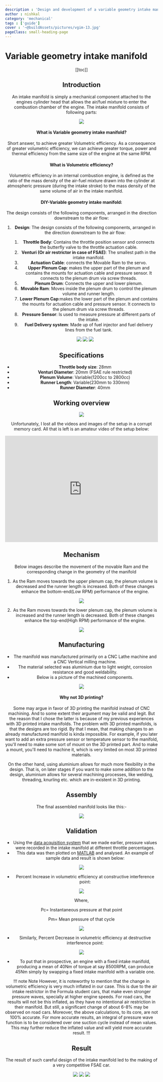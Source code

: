 ```yaml
---
description : 'Design and development of a variable geometry intake manifold'
author : nishkal
category: 'mechanical'
tags : ['guide']
cover : '~@buildAssets/pictures/vgim-13.jpg'
pageClass: small-heading-page
---
```


# Variable geometry intake manifold

<Header />

[[toc]]

## Introduction
An intake manifold is simply a mechanical component attached to the engines cylinder head that allows the air/fuel mixture to enter the combustion chamber of the engine. The intake manifold consists of following parts:

![](~@buildAssets/pictures/vgim-1.jpg)

#### What is Variable geometry intake manifold?
Short answer, to achieve greater Volumetric efficiency. As a consequence of greater volumetric efficiency, we can achieve greater torque, power and thermal efficiency from the same size of the engine at the same RPM.

#### What is Volumetric efficiency?
Volumetric efficiency in an internal combustion engine, is defined as the ratio of the mass density of the air-fuel mixture drawn into the cylinder at atmospheric pressure (during the intake stroke) to the mass density of the same volume of air in the intake manifold. 

#### DIY-Variable geometry intake manifold: 
The design consists of the following components, arranged in the direction downstream to the air flow:

1. __Design__: The design consists of the following components, arranged in the direction downstream to the air flow:

   1. __Throttle Body__: Contains the throttle position sensor and connects the butterfly valve to the throttle actuation cable.
   2. __Venturi (Or air restrictor in case of FSAE)__: The smallest path in the intake manifold.
   3. __Actuation Cable__: connects the Movable Ram to the servo.
   4. __Upper Plenum Cap__: makes the upper part of the plenum and contains the mounts for actuation     cable and pressure sensor. It connects to the plenum drum via screw threads. 
   5. __Plenum Drum__: Connects the upper and lower plenum. 
   6. __Movable Ram__: Moves inside the plenum drum to control the plenum volume and runner length.
   7. __Lower Plenum Cap__:makes the lower part of the plenum and contains the mounts for actuation     cable and pressure sensor. It connects to the plenum drum via screw threads. 
   8. __Pressure Sensor__: Is used to measure pressure at different parts of the intake.
   9. __Fuel Delivery system__: Made up of fuel injector and fuel delivery lines from the fuel tank.

    <p style="text-align:center">
        <img src="~@buildAssets/pictures/vgim-13.jpg"/>
        <img src="~@buildAssets/pictures/vgim-2.jpg"/>
        <img src="~@buildAssets/pictures/vgim-3.jpg"/>
    </p>

## Specifications

* __Throttle body size__: 28mm
* __Venturi Diameter__: 20mm (FSAE rule restricted)
* __Plenum Volume__: Variable(1200cc to 2800cc)
* __Runner Length__: Variable(230mm to 330mm)
* __Runner Diameter__: 40mm

## Working overview

![](~@buildAssets/pictures/vgim-4.jpg)

Unfortunately, I lost all the videos and images of the setup in a corrupt memory card. All that is left is an amateur video of the setup below:

<iframe width="100%" height="350" src="https://www.youtube.com/embed/yb_dkx9M_fU" frameborder="0" allow="autoplay; encrypted-media" allowfullscreen></iframe>

## Mechanism
Below images describe the movement of the movable Ram and the corresponding change in the geometry of the manifold

1. As the Ram moves towards the upper plenum cap, the plenum volume is decreased and the runner length is increased. Both of these changes enhance the bottom-end(Low RPM) performance of the engine.

![](~@buildAssets/pictures/vgim-5.jpg)

2. As the Ram moves towards the lower plenum cap, the plenum volume is increased and the runner length is decreased. Both of these changes enhance the top-end(High RPM) performance of the engine.

![](~@buildAssets/pictures/vgim-6.jpg)

## Manufacturing
* The manifold was manufactured primarily on a CNC Lathe machine and a CNC Vertical milling machine.
* The material selected was aluminium due to light weight, corrosion resistance and good weldability.
* Below is a picture of the machined components.

![](~@buildAssets/pictures/vgim-7.png)

#### Why not 3D printing?
Some may argue in favor of 3D printing the manifold instead of CNC machining. And to some extent their argument may be valid and legit. But the reason that I chose the latter is because of my previous experiences with 3D printed intake manifolds. The problem with 3D printed manifolds, is that the designs are too rigid. By that I mean, that making changes to an already manufactured manifold is kinda impossible. For example, if you later want to add an extra pressure sensor or temperature sensor to the manifold, you'll need to make some sort of mount on the 3D printed part. And to make a mount, you'll need to machine it, which is very limited on most 3D printed materials. 

On the other hand, using aluminium allows for much more flexibility in the design. That is, on later stages if you want to make some addition to the design, aluminium allows for several machining processes, like welding, threading, knurling etc. which are in-existent in 3D printing.

## Assembly
The final assembled manifold looks like this:-

![](~@buildAssets/pictures/vgim-8.jpg)

## Validation
* Using the [data acquisition system](https://projectmechatronics.blogspot.in/2017/09/data-acquisition-system.html) that we made earlier, pressure values were recorded in the intake manifold at different throttle percentages.
* This data was then plotted on [MATLAB](https://www.mathworks.com/products/matlab.html) and analysed. An example of sample data and result is shown below:

![](~@buildAssets/pictures/vgim-9.png)

* Percent Increase in volumetric efficiency at constructive interference point:

![](~@buildAssets/pictures/vgim-10.jpg)

Where,

Pc= Instantaneous pressure at that point

Pm= Mean pressure of that cycle

![](~@buildAssets/pictures/vgim-11.jpg)

* Similarly, Percent Decrease in volumetric efficiency at destructive interference point:

![](~@buildAssets/pictures/vgim-12.jpg)

* To put that in prospective, an engine with a fixed intake manifold, producing a mean of 40Nm of torque at say 8500RPM, can produce 45Nm simply by swapping a fixed intake manifold with a variable one.

!!! note Note
However, it is noteworthy to mention that the change in volumetric efficiency is very much inflated in our case. This is due to the air intake restrictor in the Formula student cars, that make even stronger pressure waves, specially at higher engine speeds. For road cars, the results will not be this inflated, as they have no intentional air restriction in their manifold. But still, a significant change of about 6-8% may be observed on road cars. Moreover, the above calculations, to its core, are not 100% accurate. For more accurate results, an integral of pressure wave function is to be considered over one suction cycle instead of mean values. This may further reduce the inflated value and will yield more accurate result.
!!!

## Result
The result of such careful design of the intake manifold led to the making of a very competitive FSAE car.

![](~@buildAssets/pictures/dr17-6.jpg)
![](~@buildAssets/pictures/dr17-8.jpg)
![](~@buildAssets/pictures/dr17-9.jpg)



